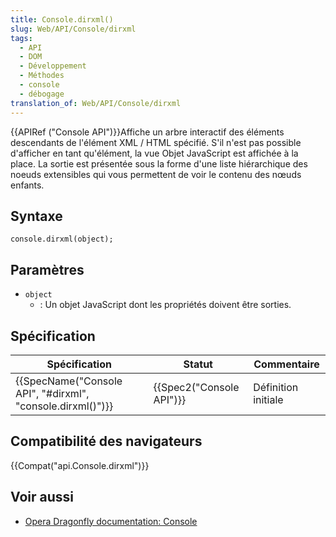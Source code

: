 ```yaml
---
title: Console.dirxml()
slug: Web/API/Console/dirxml
tags:
  - API
  - DOM
  - Développement
  - Méthodes
  - console
  - débogage
translation_of: Web/API/Console/dirxml
---
```

{{APIRef ("Console API")}}Affiche un arbre interactif des éléments descendants de l'élément XML / HTML spécifié. S'il n'est pas possible d'afficher en tant qu'élément, la vue Objet JavaScript est affichée à la place. La sortie est présentée sous la forme d'une liste hiérarchique des noeuds extensibles qui vous permettent de voir le contenu des nœuds enfants.

## Syntaxe

    console.dirxml(object);

## Paramètres

- `object`
  - : Un objet JavaScript dont les propriétés doivent être sorties.

## Spécification

| Spécification                                                                | Statut                           | Commentaire         |
| ---------------------------------------------------------------------------- | -------------------------------- | ------------------- |
| {{SpecName("Console API", "#dirxml", "console.dirxml()")}} | {{Spec2("Console API")}} | Définition initiale |

## Compatibilité des navigateurs

{{Compat("api.Console.dirxml")}}

## Voir aussi

- [Opera Dragonfly documentation: Console](http://www.opera.com/dragonfly/documentation/console/)
